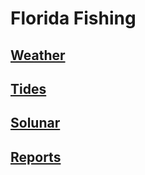 <!DOCTYPE html>
<html>
  <head>
    <title>Florida Fishing</title>
    <link href="https://fonts.googleapis.com/css?family=Lobster" rel="stylesheet">
    <link rel="stylesheet" type="text/css" href="style.css">
  </head>
    <div class="header"/>
         
  <body> 
    <h1>Florida Fishing</h1>
      <h2><a
            href="https://www.wunderground.com/weather-radar/united-states/fl/tampa/tbw/?region=pie&MR=1"
            target="_blank">
            Weather
        </a></h2>
      <h2><a 
            href="http://www.saltwatertides.com/dynamic.dir/floridagulfsites.html"
            target="_blank">
            Tides
            </a></h2>
      <h2><a
            href="http://www.solunarforecast.com/solunarcalendar.aspx"
            target="_blank">
            Solunar
            </a></h2>
      <h2><a
            href="http://www.floridakayak.com/fishing-tackle/fishing-reports/"
            target="_blank">
            Reports
            </a></h2>
  </body>
        </html>  
